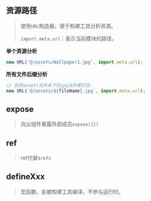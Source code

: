 ## 资源路径

> 使用`URL`构造器，便于构建工具分析资源。
>
> `import.meta.url`：表示当前模块的路径。

**单个资源分析**

```js
new URL('@/assets/Wallpaper1.jpg', import.meta.url);
```

**所有文件后缀分析**

```js
// 会将assets文件夹下的jpg文件都打包
new URL(`@/assets/${fileName}.jpg`, import.meta.url);
```



## expose

> 向父组件暴露外部成员`expose({})`



## ref

> ref代替`$refs`



## defineXxx

> 宏函数，会被构建工具编译，不参与运行时。



